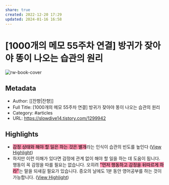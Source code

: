 ```yaml
---
share: true
created: 2022-12-20 17:29
updated: 2024-01-16 16:58
---
```


# [1000개의 메모 55주차 연결] 방귀가 잦아야 똥이 나오는 습관의 원리

![rw-book-cover](https://img1.daumcdn.net/thumb/R800x0/?scode=mtistory2&fname=https%3A%2F%2Ft1.daumcdn.net%2Ftistory_admin%2Fstatic%2Fimages%2FopenGraph%2Fopengraph.png)

## Metadata
- Author: [[잔향|잔향]]
- Full Title: [1000개의 메모 55주차 연결] 방귀가 잦아야 똥이 나오는 습관의 원리
- Category: #articles
- URL: https://slowdive14.tistory.com/1299942

## Highlights
- <mark style="background: #FF5582A6;">감정 상태와 해야 할 일은 하는 것은 별개</mark>라는 인식이 습관의 빈도를 높인다 ([View Highlight](https://read.readwise.io/read/01gmq6zhawkqy79kdsc7cf1nsv))
- 하지만 이런 이해가 있다면 감정에 관계 없이 해야 할 일을 하는 데 도움이 됩니다. 행동이 꼭 감정을 따를 필요는 없습니다. 오히려 <mark style="background: #FF5582A6;">"먼저 행동하고 감정을 뒤따르게 하라"</mark>는 말을 되새길 필요가 있습니다. 증오의 날에도 1분 동안 영어공부를 하는 것이 가능합니다. ([View Highlight](https://read.readwise.io/read/01gmq6zwgd39kbsekc8j4bh0jw))
